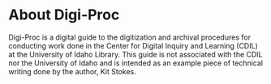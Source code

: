 # About Digi-Proc
Digi-Proc is a digital guide to the digitization and archival procedures for conducting work done in the Center for Digital Inquiry and Learning (CDIL) at the University of Idaho Library. This guide is not associated with the CDIL nor the University of Idaho and is intended as an example piece of technical writing done by the author, Kit Stokes. 
